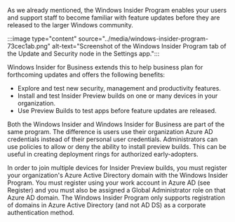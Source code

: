 As we already mentioned, the Windows Insider Program enables your users and support staff to become familiar with feature updates before they are released to the larger Windows community.

:::image type="content" source="../media/windows-insider-program-73cec1ab.png" alt-text="Screenshot of the Windows Insider Program tab of the Update and Security node in the Settings app.":::


Windows Insider for Business extends this to help business plan for forthcoming updates and offers the following benefits:

 -  Explore and test new security, management and productivity features.
 -  Install and test Insider Preview builds on one or many devices in your organization.
 -  Use Preview Builds to test apps before feature updates are released.

Both the Windows Insider and Windows Insider for Business are part of the same program. The difference is users use their organization Azure AD credentials instead of their personal user credentials. Administrators can use policies to allow or deny the ability to install preview builds. This can be useful in creating deployment rings for authorized early-adopters.

In order to join multiple devices for Insider Preview builds, you must register your organization's Azure Active Directory domain with the Windows Insider Program. You must register using your work account in Azure AD (see Register) and you must also be assigned a Global Administrator role on that Azure AD domain. The Windows Insider Program only supports registration of domains in Azure Active Directory (and not AD DS) as a corporate authentication method.
